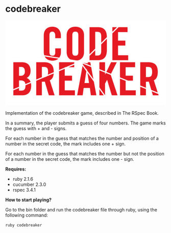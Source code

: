 # codebreaker

![](/logo.jpeg)

Implementation of the codebreaker game, described in The RSpec Book.

In a summary, the player submits a guess of four numbers. The game marks the guess with + and - signs.

For each number in the guess that matches the number and position of a number in the secret code, the mark includes one + sign.

For each number in the guess that matches the number but not the position of a number in the secret code, the mark includes one - sign.

**Requires:**

* ruby 2.1.6
* cucumber 2.3.0
* rspec 3.4.1

**How to start playing?**

Go to the bin folder and run the codebreaker file through ruby, using the following command:

```
ruby codebreaker
```
